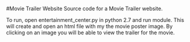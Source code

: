 #Movie Trailer Website
Source code for a Movie Trailer website.

To run, open entertainment_center.py in python 2.7 and run module. This will create and open an html file with my the movie poster image. By clicking on an image you will be able to view the trailer for the movie.

